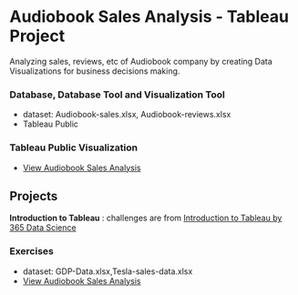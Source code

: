 # Audiobook Sales Analysis - Tableau Project
Analyzing sales, reviews, etc of Audiobook company by creating Data Visualizations for business decisions making.

### Database, Database Tool and Visualization Tool
+ dataset: Audiobook-sales.xlsx, Audiobook-reviews.xlsx
+ Tableau Public

### Tableau Public Visualization
+ [View Audiobook Sales Analysis](https://public.tableau.com/profile/phonethiriyadana#!/vizhome/AudioBooksSalesAnalysis/AudiobookDashboard)

## Projects
**Introduction to Tableau** : challenges are from [Introduction to Tableau by 365 Data Science](https://365datascience.com/courses/tableau/)

### Exercises
+ dataset: GDP-Data.xlsx,Tesla-sales-data.xlsx
+ [View Audiobook Sales Analysis](https://public.tableau.com/profile/phonethiriyadana#!/vizhome/GDPandTelsaSales-365DataScienceexercise/GDPcomparison2016)